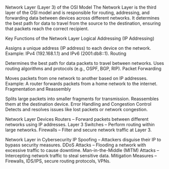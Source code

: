 Network Layer (Layer 3) of the OSI Model
The Network Layer is the third layer of the OSI model and is responsible for routing, addressing, and forwarding data between devices across different networks. 
It determines the best path for data to travel from the source to the destination, ensuring that packets reach the correct recipient.

Key Functions of the Network Layer
Logical Addressing (IP Addressing)

Assigns a unique address (IP address) to each device on the network.
Example: IPv4 (192.168.1.1) and IPv6 (2001:db8::1).
Routing

Determines the best path for data packets to travel between networks.
Uses routing algorithms and protocols (e.g., OSPF, BGP, RIP).
Packet Forwarding

Moves packets from one network to another based on IP addresses.
Example: A router forwards packets from a home network to the internet.
Fragmentation and Reassembly

Splits large packets into smaller fragments for transmission.
Reassembles them at the destination device.
Error Handling and Congestion Control
Detects and resolves issues like lost packets or network congestion.

Network Layer Devices
Routers – Forward packets between different networks using IP addresses.
Layer 3 Switches – Perform routing within large networks.
Firewalls – Filter and secure network traffic at Layer 3.

Network Layer in Cybersecurity
IP Spoofing – Attackers disguise their IP to bypass security measures.
DDoS Attacks – Flooding a network with excessive traffic to cause downtime.
Man-in-the-Middle (MITM) Attacks – Intercepting network traffic to steal sensitive data.
Mitigation Measures – Firewalls, IDS/IPS, secure routing protocols, VPNs.
